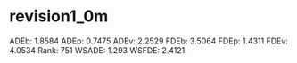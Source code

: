 # revision1_0m

ADEb: 1.8584
ADEp: 0.7475
ADEv: 2.2529
FDEb: 3.5064
FDEp: 1.4311
FDEv: 4.0534
Rank: 751
WSADE: 1.293
WSFDE: 2.4121